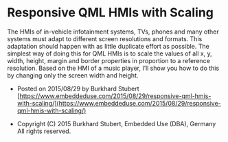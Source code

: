 # Responsive QML HMIs with Scaling

The HMIs of in-vehicle infotainment systems, TVs, phones and many other systems must adapt to different screen resolutions and formats. This adaptation should happen with as little duplicate effort as possible. The simplest way of doing this for QML HMIs is to scale the values of all x, y, width, height, margin and border properties in proportion to a reference resolution. Based on the HMI of a music player, I’ll show you how to do this by changing only the screen width and height.

- Posted on 2015/08/29 by Burkhard Stubert [https://www.embeddeduse.com/2015/08/29/responsive-qml-hmis-with-scaling/](https://www.embeddeduse.com/2015/08/29/responsive-qml-hmis-with-scaling/)

- Copyright (C) 2015 Burkhard Stubert, Embedded Use (DBA), Germany
All rights reserved.
